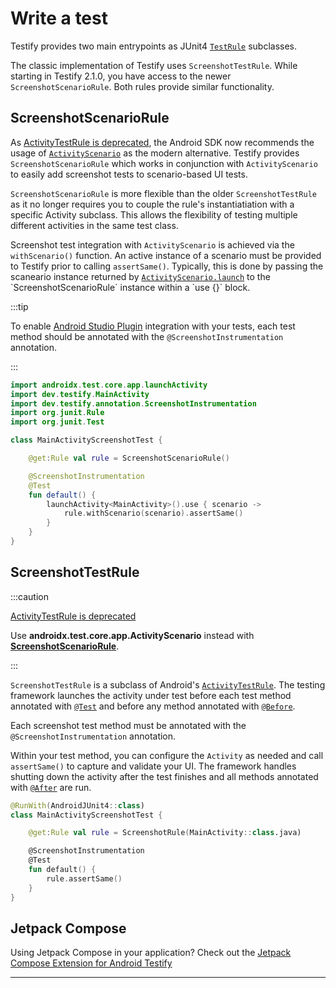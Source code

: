 # Write a test

Testify provides two main entrypoints as JUnit4 [`TestRule`](https://junit.org/junit4/javadoc/4.12/org/junit/rules/TestRule.html) subclasses.

The classic implementation of Testify uses `ScreenshotTestRule`. While starting in Testify 2.1.0, you have access to the newer `ScreenshotScenarioRule`. Both rules provide similar functionality.

## ScreenshotScenarioRule

As [ActivityTestRule is deprecated](https://developer.android.com/reference/androidx/test/rule/ActivityTestRule), the Android SDK now recommends the usage of [`ActivityScenario`](https://developer.android.com/reference/androidx/test/core/app/ActivityScenario) as the modern alternative. Testify provides `ScreenshotScenarioRule` which works in conjunction with `ActivityScenario` to easily add screenshot tests to scenario-based UI tests.

`ScreenshotScenarioRule` is more flexible than the older `ScreenshotTestRule` as it no longer requires you to couple the rule's instantiatiation with a specific Activity subclass. This allows the flexibility of testing multiple different activities in the same test class.

Screenshot test integration with `ActivityScenario` is achieved via the `withScenario()` function. An active instance of a scenario must be provided to Testify prior to calling `assertSame()`. Typically, this is done by passing the scaneario instance returned by [`ActivityScenario.launch`](https://developer.android.com/reference/androidx/test/core/app/ActivityScenario#launch(java.lang.Class%3CA%3E)) to the `ScreenshotScenarioRule` instance within a `use {}` block.

:::tip

To enable [Android Studio Plugin](set-up-intellij-plugin) integration with your tests, each test method should be annotated with the `@ScreenshotInstrumentation` annotation.

:::

```kotlin
import androidx.test.core.app.launchActivity
import dev.testify.MainActivity
import dev.testify.annotation.ScreenshotInstrumentation
import org.junit.Rule
import org.junit.Test

class MainActivityScreenshotTest {

    @get:Rule val rule = ScreenshotScenarioRule()

    @ScreenshotInstrumentation
    @Test
    fun default() {
        launchActivity<MainActivity>().use { scenario ->
            rule.withScenario(scenario).assertSame()
        }
    }
}
```

## ScreenshotTestRule

:::caution

[ActivityTestRule is deprecated](https://developer.android.com/reference/androidx/test/rule/ActivityTestRule)

Use **androidx.test.core.app.ActivityScenario** instead with [**ScreenshotScenarioRule**](#screenshotscenariorule).

:::


`ScreenshotTestRule` is a subclass of Android's [`ActivityTestRule`](https://developer.android.com/reference/androidx/test/rule/ActivityTestRule.html). The testing framework launches the activity under test before each test method annotated with [`@Test`](https://junit.org/junit4/javadoc/latest/org/junit/Test.html) and before any method annotated with [`@Before`](http://junit.sourceforge.net/javadoc/org/junit/Before.html). 

Each screenshot test method must be annotated with the `@ScreenshotInstrumentation` annotation.

Within your test method, you can configure the `Activity` as needed and call `assertSame()` to capture and validate your UI. The framework handles shutting down the activity after the test finishes and all methods annotated with [`@After`](http://junit.sourceforge.net/javadoc/org/junit/After.html) are run.

```kotlin
@RunWith(AndroidJUnit4::class)
class MainActivityScreenshotTest {

    @get:Rule val rule = ScreenshotRule(MainActivity::class.java)

    @ScreenshotInstrumentation
    @Test
    fun default() {
        rule.assertSame()
    }
}
```

## Jetpack Compose

Using Jetpack Compose in your application? Check out the [Jetpack Compose Extension for Android Testify](../category/jetpack-compose)

---

